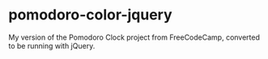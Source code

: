# pomodoro-color-jquery
My version of the Pomodoro Clock project from FreeCodeCamp, converted to be running with jQuery.
